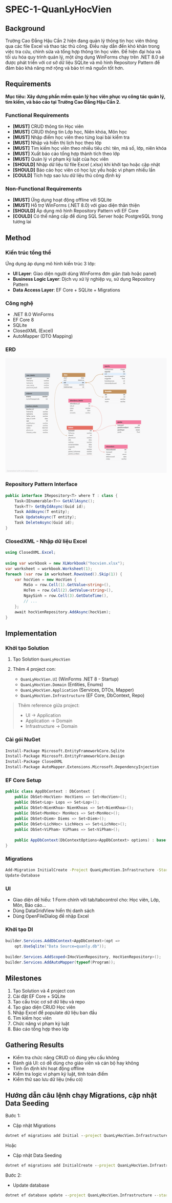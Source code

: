 # SPEC-1-QuanLyHocVien

## Background

Trường Cao Đẳng Hậu Cần 2 hiện đang quản lý thông tin học viên thông qua các file Excel và thao tác thủ công. Điều này dẫn đến khó khăn trong việc tra cứu, chỉnh sửa và tổng hợp thông tin học viên. Để hiện đại hóa và tối ưu hóa quy trình quản lý, một ứng dụng WinForms chạy trên .NET 8.0 sẽ được phát triển với cơ sở dữ liệu SQLite và mô hình Repository Pattern để đảm bảo khả năng mở rộng và bảo trì mã nguồn tốt hơn.

## Requirements

**Mục tiêu: Xây dựng phần mềm quản lý học viên phục vụ công tác quản lý, tìm kiếm, và báo cáo tại Trường Cao Đẳng Hậu Cần 2.**

### Functional Requirements

* **\[MUST]** CRUD thông tin Học viên
* **\[MUST]** CRUD thông tin Lớp học, Niên khóa, Môn học
* **\[MUST]** Nhập điểm học viên theo từng loại bài kiểm tra
* **\[MUST]** Nhập và hiển thị lịch học theo lớp
* **\[MUST]** Tìm kiếm học viên theo nhiều tiêu chí: tên, mã số, lớp, niên khóa
* **\[MUST]** Xuất báo cáo tổng hợp thành tích theo lớp
* **\[MUST]** Quản lý vi phạm kỷ luật của học viên
* **\[SHOULD]** Nhập dữ liệu từ file Excel (.xlsx) khi khởi tạo hoặc cập nhật
* **\[SHOULD]** Báo cáo học viên có học lực yếu hoặc vi phạm nhiều lần
* **\[COULD]** Tích hợp sao lưu dữ liệu thủ công định kỳ

### Non-Functional Requirements

* **\[MUST]** Ứng dụng hoạt động offline với SQLite
* **\[MUST]** Hỗ trợ WinForms (.NET 8.0) với giao diện thân thiện
* **\[SHOULD]** Áp dụng mô hình Repository Pattern với EF Core
* **\[COULD]** Có thể nâng cấp để dùng SQL Server hoặc PostgreSQL trong tương lai

## Method

### Kiến trúc tổng thể

Ứng dụng áp dụng mô hình kiến trúc 3 lớp:

* **UI Layer**: Giao diện người dùng WinForms đơn giản (tab hoặc panel)
* **Business Logic Layer**: Dịch vụ xử lý nghiệp vụ, sử dụng Repository Pattern
* **Data Access Layer**: EF Core + SQLite + Migrations

### Công nghệ

* .NET 8.0 WinForms
* EF Core 8
* SQLite
* ClosedXML (Excel)
* AutoMapper (DTO Mapping)

### ERD
![ERD Diagram](https://github.com/volamdainhat/QuanLyHocVien/blob/main/quanlyhocvien_1.png)

### Repository Pattern Interface

```csharp
public interface IRepository<T> where T : class {
    Task<IEnumerable<T>> GetAllAsync();
    Task<T?> GetByIdAsync(Guid id);
    Task AddAsync(T entity);
    Task UpdateAsync(T entity);
    Task DeleteAsync(Guid id);
}
```

### ClosedXML - Nhập dữ liệu Excel

```csharp
using ClosedXML.Excel;

using var workbook = new XLWorkbook("hocvien.xlsx");
var worksheet = workbook.Worksheet(1);
foreach (var row in worksheet.RowsUsed().Skip(1)) {
    var hocVien = new HocVien {
        MaSo = row.Cell(1).GetValue<string>(),
        HoTen = row.Cell(2).GetValue<string>(),
        NgaySinh = row.Cell(3).GetDateTime(),
        // ...
    };
    await hocVienRepository.AddAsync(hocVien);
}
```

## Implementation

### Khởi tạo Solution

1. Tạo Solution `QuanLyHocVien`
2. Thêm 4 project con:

   * `QuanLyHocVien.UI`         (WinForms .NET 8 - Startup)
   * `QuanLyHocVien.Domain`     (Entities, Enums)
   * `QuanLyHocVien.Application` (Services, DTOs, Mapper)
   * `QuanLyHocVien.Infrastructure` (EF Core, DbContext, Repo)

> Thêm reference giữa project:
>
> * UI → Application
> * Application → Domain
> * Infrastructure → Domain

### Cài gói NuGet

```bash
Install-Package Microsoft.EntityFrameworkCore.Sqlite
Install-Package Microsoft.EntityFrameworkCore.Design
Install-Package ClosedXML
Install-Package AutoMapper.Extensions.Microsoft.DependencyInjection
```

### EF Core Setup

```csharp
public class AppDbContext : DbContext {
    public DbSet<HocVien> HocViens => Set<HocVien>();
    public DbSet<Lop> Lops => Set<Lop>();
    public DbSet<NienKhoa> NienKhoas => Set<NienKhoa>();
    public DbSet<MonHoc> MonHocs => Set<MonHoc>();
    public DbSet<Diem> Diems => Set<Diem>();
    public DbSet<LichHoc> LichHocs => Set<LichHoc>();
    public DbSet<ViPham> ViPhams => Set<ViPham>();

    public AppDbContext(DbContextOptions<AppDbContext> options) : base(options) {}
}
```

### Migrations

```bash
Add-Migration InitialCreate -Project QuanLyHocVien.Infrastructure -StartupProject QuanLyHocVien.UI
Update-Database
```

### UI

* Giao diện dể hiểu: 1 Form chính với tab/tabcontrol cho: Học viên, Lớp, Môn, Báo cáo...
* Dùng DataGridView hiển thị danh sách
* Dùng OpenFileDialog để nhập Excel

### Khởi tạo DI

```csharp
builder.Services.AddDbContext<AppDbContext>(opt =>
    opt.UseSqlite("Data Source=quanly.db"));

builder.Services.AddScoped<IHocVienRepository, HocVienRepository>();
builder.Services.AddAutoMapper(typeof(Program));
```

## Milestones

1. Tạo Solution và 4 project con
2. Cài đặt EF Core + SQLite
3. Tạo cấu trúc cơ sở dữ liệu và repo
4. Tạo giao diện CRUD Học viên
5. Nhập Excel để populate dữ liệu ban đầu
6. Tìm kiếm học viên
7. Chức năng vi phạm kỷ luật
8. Báo cáo tổng hợp theo lớp

## Gathering Results

* Kiểm tra chức năng CRUD có đúng yêu cầu không
* Đánh giá UI: có dễ dùng cho giáo viên và cán bộ hay không
* Tính ổn định khi hoạt động offline
* Kiểm tra logic vi phạm kỷ luật, tính toán điểm
* Kiểm thử sao lưu dữ liệu (nếu có)

## Hướng dẫn câu lệnh chạy Migrations, cập nhật Data Seeding

Bước 1:

* Cập nhật Migrations
```cmd
dotnet ef migrations add Initial --project QuanLyHocVien.Infrastructure --startup-project QuanLyHocVien.UI
``` 

Hoặc

* Cập nhật Data Seeding
```cmd
dotnet ef migrations add InitialCreate --project QuanLyHocVien.Infrastructure --startup-project QuanLyHocVien.UI
```

Bước 2:

* Update database
```cmd
dotnet ef database update --project QuanLyHocVien.Infrastructure --startup-project QuanLyHocVien.UI
```